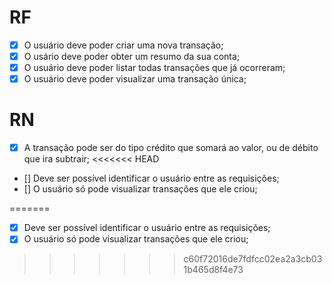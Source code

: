 # RF 

- [x] O usuário deve poder criar uma nova transação;
- [x] O usário deve poder obter um resumo da sua conta;
- [x] O usuário deve poder listar todas transações que já ocorreram;
- [x] O usuário deve poder visualizar uma transação única;

# RN 

- [x] A transação pode ser do tipo crédito que somará ao valor, ou de débito que ira subtrair;
<<<<<<< HEAD
- [] Deve ser possível identificar o usuário entre as requisições;
- [] O usuário só pode visualizar transações que ele criou;

=======
- [x] Deve ser possível identificar o usuário entre as requisições;
- [x] O usuário só pode visualizar transações que ele criou;
>>>>>>> c60f72016de7fdfcc02ea2a3cb031b465d8f4e73

